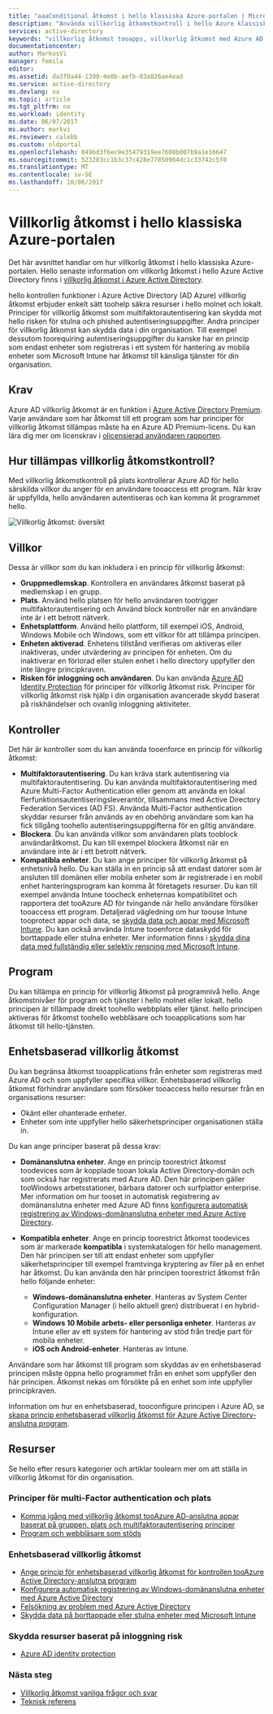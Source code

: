 ```yaml
---
title: "aaaConditional åtkomst i hello klassiska Azure-portalen | Microsoft Docs"
description: "Använda villkorlig åtkomstkontroll i hello Azure klassiska portal toocheck för specifika förhållanden vid autentisering för åtkomst tooapplications."
services: active-directory
keywords: "villkorlig åtkomst tooapps, villkorlig åtkomst med Azure AD, säker åtkomst toocompany resurser, principer för villkorlig åtkomst"
documentationcenter: 
author: MarkusVi
manager: femila
editor: 
ms.assetid: da3f0a44-1399-4e0b-aefb-03a826ae4ead
ms.service: active-directory
ms.devlang: na
ms.topic: article
ms.tgt_pltfrm: na
ms.workload: identity
ms.date: 06/07/2017
ms.author: markvi
ms.reviewer: calebb
ms.custom: oldportal
ms.openlocfilehash: 049bd3f6ec9e35479319ee7608b007b9a1e16647
ms.sourcegitcommit: 523283cc1b3c37c428e77850964dc1c33742c5f0
ms.translationtype: MT
ms.contentlocale: sv-SE
ms.lasthandoff: 10/06/2017
---
```

# <a name="conditional-access-in-hello-azure-classic-portal"></a>Villkorlig åtkomst i hello klassiska Azure-portalen

Det här avsnittet handlar om hur villkorlig åtkomst i hello klassiska Azure-portalen. Hello senaste information om villkorlig åtkomst i hello Azure Active Directory finns i [villkorlig åtkomst i Azure Active Directory](active-directory-conditional-access-azure-portal.md).


hello kontrollen funktioner i Azure Active Directory (AD Azure) villkorlig åtkomst erbjuder enkelt sätt toohelp säkra resurser i hello molnet och lokalt. Principer för villkorlig åtkomst som multifaktorautentisering kan skydda mot hello risken för stulna och phished autentiseringsuppgifter. Andra principer för villkorlig åtkomst kan skydda data i din organisation. Till exempel dessutom toorequiring autentiseringsuppgifter du kanske har en princip som endast enheter som registreras i ett system för hantering av mobila enheter som Microsoft Intune har åtkomst till känsliga tjänster för din organisation.

## <a name="prerequisites"></a>Krav
Azure AD villkorlig åtkomst är en funktion i [Azure Active Directory Premium](http://www.microsoft.com/identity). Varje användare som har åtkomst till ett program som har principer för villkorlig åtkomst tillämpas måste ha en Azure AD Premium-licens. Du kan lära dig mer om licenskrav i [olicensierad användaren rapporten](https://aka.ms/utc5ix).

## <a name="how-is-conditional-access-control-enforced"></a>Hur tillämpas villkorlig åtkomstkontroll?
Med villkorlig åtkomstkontroll på plats kontrollerar Azure AD för hello särskilda villkor du anger för en användare tooaccess ett program. När krav är uppfyllda, hello användaren autentiseras och kan komma åt programmet hello.  

![Villkorlig åtkomst: översikt](./media/active-directory-conditional-access/conditionalaccess-overview.png)

## <a name="conditions"></a>Villkor
Dessa är villkor som du kan inkludera i en princip för villkorlig åtkomst:

* **Gruppmedlemskap**. Kontrollera en användares åtkomst baserat på medlemskap i en grupp.
* **Plats**. Använd hello platsen för hello användaren tootrigger multifaktorautentisering och Använd block kontroller när en användare inte är i ett betrott nätverk.
* **Enhetsplattform**. Använd hello plattform, till exempel iOS, Android, Windows Mobile och Windows, som ett villkor för att tillämpa principen.
* **Enheten aktiverad**. Enhetens tillstånd verifieras om aktiveras eller inaktiveras, under utvärdering av principen för enheten. Om du inaktiverar en förlorad eller stulen enhet i hello directory uppfyller den inte längre principkraven.
* **Risken för inloggning och användaren**. Du kan använda [Azure AD Identity Protection](active-directory-identityprotection.md) för principer för villkorlig åtkomst risk. Principer för villkorlig åtkomst risk hjälp i din organisation avancerade skydd baserat på riskhändelser och ovanlig inloggning aktiviteter.

## <a name="controls"></a>Kontroller
Det här är kontroller som du kan använda tooenforce en princip för villkorlig åtkomst:

* **Multifaktorautentisering**. Du kan kräva stark autentisering via multifaktorautentisering. Du kan använda multifaktorautentisering med Azure Multi-Factor Authentication eller genom att använda en lokal flerfunktionsautentiseringsleverantör, tillsammans med Active Directory Federation Services (AD FS). Använda Multi-Factor authentication skyddar resurser från används av en obehörig användare som kan ha fick tillgång toohello autentiseringsuppgifterna för en giltig användare.
* **Blockera**. Du kan använda villkor som användaren plats tooblock användaråtkomst. Du kan till exempel blockera åtkomst när en användare inte är i ett betrott nätverk.
* **Kompatibla enheter**. Du kan ange principer för villkorlig åtkomst på enhetsnivå hello. Du kan ställa in en princip så att endast datorer som är ansluten till domänen eller mobila enheter som är registrerade i en mobil enhet hanteringsprogram kan komma åt företagets resurser. Du kan till exempel använda Intune toocheck enheternas kompatibilitet och rapportera det tooAzure AD för tvingande när hello användare försöker tooaccess ett program. Detaljerad vägledning om hur toouse Intune tooprotect appar och data, se [skydda data och appar med Microsoft Intune](https://docs.microsoft.com/intune/deploy-use/protect-apps-and-data-with-microsoft-intune). Du kan också använda Intune tooenforce dataskydd för borttappade eller stulna enheter. Mer information finns i [skydda dina data med fullständig eller selektiv rensning med Microsoft Intune](https://docs.microsoft.com/intune/deploy-use/use-remote-wipe-to-help-protect-data-using-microsoft-intune).

## <a name="applications"></a>Program
Du kan tillämpa en princip för villkorlig åtkomst på programnivå hello. Ange åtkomstnivåer för program och tjänster i hello molnet eller lokalt. hello principen är tillämpade direkt toohello webbplats eller tjänst. hello principen aktiveras för åtkomst toohello webbläsare och tooapplications som har åtkomst till hello-tjänsten.

## <a name="device-based-conditional-access"></a>Enhetsbaserad villkorlig åtkomst
Du kan begränsa åtkomst tooapplications från enheter som registreras med Azure AD och som uppfyller specifika villkor. Enhetsbaserad villkorlig åtkomst förhindrar användare som försöker tooaccess hello resurser från en organisations resurser:

* Okänt eller ohanterade enheter.
* Enheter som inte uppfyller hello säkerhetsprinciper organisationen ställa in.

Du kan ange principer baserat på dessa krav:

* **Domänanslutna enheter**. Ange en princip toorestrict åtkomst toodevices som är kopplade tooan lokala Active Directory-domän och som också har registrerats med Azure AD. Den här principen gäller tooWindows arbetsstationer, bärbara datorer och surfplattor enterprise.
  Mer information om hur tooset in automatisk registrering av domänanslutna enheter med Azure AD finns [konfigurera automatisk registrering av Windows-domänanslutna enheter med Azure Active Directory](active-directory-conditional-access-automatic-device-registration-setup.md).
* **Kompatibla enheter**. Ange en princip toorestrict åtkomst toodevices som är markerade **kompatibla** i systemkatalogen för hello management. Den här principen ser till att endast enheter som uppfyller säkerhetsprinciper till exempel framtvinga kryptering av filer på en enhet har åtkomst. Du kan använda den här principen toorestrict åtkomst från hello följande enheter:
  
  * **Windows-domänanslutna enheter**. Hanteras av System Center Configuration Manager (i hello aktuell gren) distribuerat i en hybrid-konfiguration.
  * **Windows 10 Mobile arbets- eller personliga enheter**. Hanteras av Intune eller av ett system för hantering av stöd från tredje part för mobila enheter.
  * **iOS och Android-enheter**. Hanteras av Intune.

Användare som har åtkomst till program som skyddas av en enhetsbaserad principen måste öppna hello programmet från en enhet som uppfyller den här principen. Åtkomst nekas om försökte på en enhet som inte uppfyller principkraven.

Information om hur en enhetsbaserad, tooconfigure principen i Azure AD, se [skapa princip enhetsbaserad villkorlig åtkomst för Azure Active Directory-anslutna program](active-directory-conditional-access-policy-connected-applications.md).

## <a name="resources"></a>Resurser
Se hello efter resurs kategorier och artiklar toolearn mer om att ställa in villkorlig åtkomst för din organisation.

### <a name="multi-factor-authentication-and-location-policies"></a>Principer för multi-Factor authentication och plats
* [Komma igång med villkorlig åtkomst tooAzure AD-anslutna appar baserat på gruppen, plats och multifaktorautentisering principer](active-directory-conditional-access-azuread-connected-apps.md)
* [Program och webbläsare som stöds](active-directory-conditional-access-supported-apps.md)

### <a name="device-based-conditional-access"></a>Enhetsbaserad villkorlig åtkomst
* [Ange princip för enhetsbaserad villkorlig åtkomst för kontrollen tooAzure Active Directory-anslutna program](active-directory-conditional-access-policy-connected-applications.md)
* [Konfigurera automatisk registrering av Windows-domänanslutna enheter med Azure Active Directory](active-directory-conditional-access-automatic-device-registration-setup.md)
* [Felsökning av problem med Azure Active Directory](active-directory-conditional-access-device-remediation.md)
* [Skydda data på borttappade eller stulna enheter med Microsoft Intune](https://docs.microsoft.com/intune/deploy-use/use-remote-wipe-to-help-protect-data-using-microsoft-intune)

### <a name="protect-resources-based-on-sign-in-risk"></a>Skydda resurser baserat på inloggning risk
* [Azure AD identity protection](active-directory-identityprotection.md)

### <a name="next-steps"></a>Nästa steg
* [Villkorlig åtkomst vanliga frågor och svar](active-directory-conditional-faqs.md)
* [Teknisk referens](active-directory-conditional-access-technical-reference.md)

